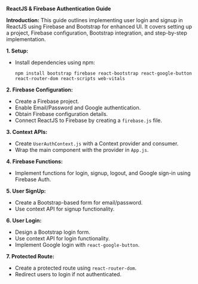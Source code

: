 **ReactJS & Firebase Authentication Guide**

**Introduction:**
This guide outlines implementing user login and signup in ReactJS using Firebase and Bootstrap for enhanced UI. It covers setting up a project, Firebase configuration, Bootstrap integration, and step-by-step implementation.

**1. Setup:**
- Install dependencies using npm:
  ```
  npm install bootstrap firebase react-bootstrap react-google-button react-router-dom react-scripts web-vitals
  ```

**2. Firebase Configuration:**
- Create a Firebase project.
- Enable Email/Password and Google authentication.
- Obtain Firebase configuration details.
- Connect ReactJS to Firebase by creating a `firebase.js` file.

**3. Context APIs:**
- Create `UserAuthContext.js` with a Context provider and consumer.
- Wrap the main component with the provider in `App.js`.

**4. Firebase Functions:**
- Implement functions for login, signup, logout, and Google sign-in using Firebase Auth.

**5. User SignUp:**
- Create a Bootstrap-based form for email/password.
- Use context API for signup functionality.

**6. User Login:**
- Design a Bootstrap login form.
- Use context API for login functionality.
- Implement Google login with `react-google-button`.

**7. Protected Route:**
- Create a protected route using `react-router-dom`.
- Redirect users to login if not authenticated.
